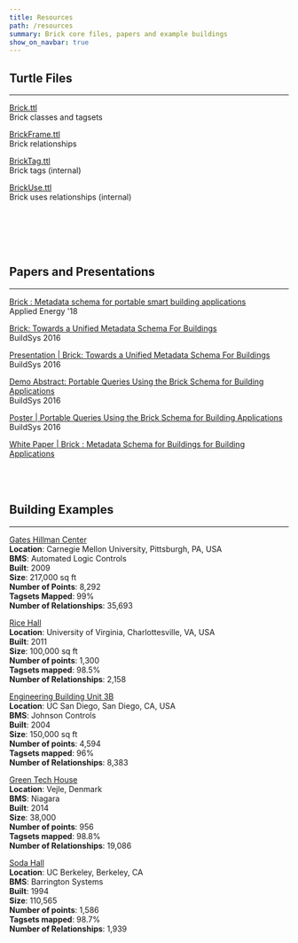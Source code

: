 ```yaml
---
title: Resources
path: /resources
summary: Brick core files, papers and example buildings
show_on_navbar: true
---
```


## Turtle Files
---
[Brick.ttl][1]   
Brick classes and tagsets       
     
[BrickFrame.ttl][2]  
Brick relationships       
     
[BrickTag.ttl][3]   
Brick tags (internal)       
      
[BrickUse.ttl][4]     
Brick uses relationships (internal)     
   
    
    
<br/><br/>
## Papers and Presentations     
---
[Brick : Metadata schema for portable smart building applications][5]   
Applied Energy '18     
   
[Brick: Towards a Unified Metadata Schema For Buildings][6]   
BuildSys 2016     
    
[Presentation | Brick: Towards a Unified Metadata Schema For Buildings][7]   
BuildSys 2016     
    
[Demo Abstract: Portable Queries Using the Brick Schema for Building Applications][8]   
BuildSys 2016     
   
[Poster | Portable Queries Using the Brick Schema for Building Applications][8]   
BuildSys 2016     
    
[White Paper | Brick : Metadata Schema for Buildings for Building Applications][9]     
    
<br/><br/>
## Building Examples     
---
[Gates Hillman Center][10]      
**Location**: Carnegie Mellon University, Pittsburgh, PA, USA     
**BMS**: Automated Logic Controls     
**Built**: 2009     
**Size**: 217,000 sq ft     
**Number of Points**: 8,292     
**Tagsets Mapped**: 99%     
**Number of Relationships**: 35,693     
   
   
[Rice Hall][11]      
**Location**: University of Virginia, Charlottesville, VA, USA     
**Built**: 2011     
**Size**: 100,000 sq ft     
**Number of points**: 1,300     
**Tagsets mapped**: 98.5%     
**Number of Relationships**: 2,158     
   
   
[Engineering Building Unit 3B][12]      
**Location**: UC San Diego, San Diego, CA, USA     
**BMS**: Johnson Controls     
**Built**: 2004     
**Size**: 150,000 sq ft     
**Number of points**: 4,594     
**Tagsets mapped**: 96%     
**Number of Relationships**: 8,383     
   
   
[Green Tech House][13]      
**Location**: Vejle, Denmark     
**BMS**: Niagara     
**Built**: 2014     
**Size**: 38,000     
**Number of points**: 956     
**Tagsets mapped**: 98.8%     
**Number of Relationships**: 19,086     
   
   
[Soda Hall][14]      
**Location**: UC Berkeley, Berkeley, CA     
**BMS**: Barrington Systems     
**Built**: 1994     
**Size**: 110,565     
**Number of points**: 1,586     
**Tagsets mapped**: 98.7%     
**Number of Relationships**: 1,939     
   
[1]: https://brickschema.org/ttl/Brick.ttl    
[2]: https://brickschema.org/ttl/BrickFrame.ttl    
[3]: https://brickschema.org/ttl/BrickTag.ttl    
[4]: https://brickschema.org/ttl/BrickUse.ttl    
[5]: https://www.sciencedirect.com/science/article/pii/S0306261918302162    
[6]: https://brickschema.org/papers/Brick-BuildSys2016.pdf    
[7]: https://brickschema.org/papers/Brick_BuildSys_Presentation.pdf    
[8]: https://brickschema.org/papers/Brick_BuildSys2016_Demo.pdf    
[9]: https://brickschema.org/docs/Brick-Leaflet.pdf    
[10]: https://brickschema.org/ttl/ghc_brick.ttl    
[11]: https://brickschema.org/ttl/rice_brick.ttl    
[12]: https://brickschema.org/ttl/ebu3b_brick.ttl    
[13]: https://brickschema.org/ttl/gtc_brick.ttl    
[14]: https://brickschema.org/ttl/soda_brick.ttl